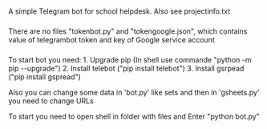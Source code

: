 ###
A simple Telegram bot for school helpdesk. Also see projectinfo.txt
###
There are no files "tokenbot.py" and "tokengoogle.json", which contains value of telegrambot token and key of Google service account
###
To start bot you need:
    1. Upgrade pip (In shell use commande "python -m pip --upgrade")
    2. Install telebot ("pip install telebot")
    3. Install gsrpead ("pip install gspread")

Also you can change some data in 'bot.py' like sets and then in 'gsheets.py' you need to change URLs

To start you need to open shell in folder with files and Enter "python bot.py"